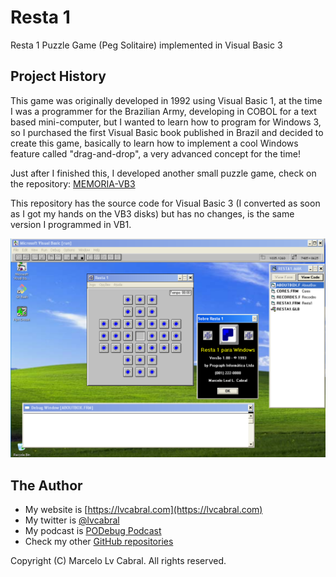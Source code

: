 # Resta 1
Resta 1 Puzzle Game (Peg Solitaire) implemented in Visual Basic 3

## Project History
This game was originally developed in 1992 using Visual Basic 1, at the time I was a programmer for the Brazilian Army, developing in COBOL for a text based mini-computer, but I wanted to learn how to program for Windows 3, so I purchased the first Visual Basic book published in Brazil and decided to create this game, basically to learn how to implement a cool Windows feature called "drag-and-drop", a very advanced concept for the time!

Just after I finished this, I developed another small puzzle game, check on the repository: [MEMORIA-VB3](https://github.com/lvcabral/MEMORIA-VB3)

This repository has the source code for Visual Basic 3 (I converted as soon as I got my hands on the VB3 disks) but has no changes, is the same version I programmed in VB1.

![Screenshot](https://github.com/lvcabral/RESTA1-VB3/blob/master/SCREENSHOT.png?raw=true)

## The Author
- My website is [https://lvcabral.com](https://lvcabral.com)
- My twitter is [@lvcabral](https://twitter.com/twitter)
- My podcast is [PODebug Podcast](http://podebug.com)
- Check my other [GitHub repositories ](https://github.com/lvcabral)

Copyright (C) Marcelo Lv Cabral. All rights reserved.
